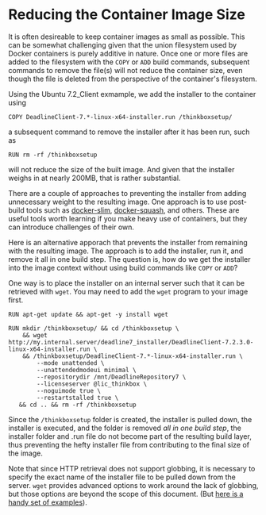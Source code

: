 # Reducing the Container Image Size #

It is often desireable to keep container images as small as possible.  This can be somewhat challenging given that the 
union filesystem used by Docker containers is purely additive in nature.  Once one or more files are added to the 
filesystem with the ```COPY``` or ```ADD``` build commands, subsequent commands to remove the file(s) will not reduce the
container size, even though the file is deleted from the perspective of the container's filesystem.

Using the Ubuntu 7.2_Client exmample, we add the installer to the container using

    COPY DeadlineClient-7.*-linux-x64-installer.run /thinkboxsetup/

a subsequent command to remove the installer after it has been run, such as

    RUN rm -rf /thinkboxsetup

will not reduce the size of the built image.  And given that the installer weighs in at nearly 200MB, that is rather 
substantial.

There are a couple of approaches to preventing the installer from adding unnecessary weight to the resulting image.
One approach is to use post-build tools such as [docker-slim](https://github.com/cloudimmunity/docker-slim), 
[docker-squash](https://github.com/jwilder/docker-squash), and others.  These are useful tools worth learning if you 
make heavy use of containers, but they can introduce challenges of their own.

Here is an alternative apporach that prevents the installer from remaining with the resulting image.  The approach is
to add the installer, run it, and remove it all in one build step.  The question is, how do we get the installer into
the image context without using build commands like ```COPY``` or ```ADD```?  

One way is to place the installer on an internal server such that it can be retrieved with ```wget```.  You may need
to add the ```wget``` program to your image first.

    RUN apt-get update && apt-get -y install wget

    RUN mkdir /thinkboxsetup/ && cd /thinkboxsetup \
        && wget http://my.internal.server/deadline7_installer/DeadlineClient-7.2.3.0-linux-x64-installer.run \
        && /thinkboxsetup/DeadlineClient-7.*-linux-x64-installer.run \
            --mode unattended \
            --unattendedmodeui minimal \ 
            --repositorydir /mnt/DeadlineRepository7 \ 
            --licenseserver @lic_thinkbox \ 
            --noguimode true \ 
            --restartstalled true \
       && cd .. && rm -rf /thinkboxsetup

Since the ```/thinkboxsetup``` folder is created, the installer is pulled down, the installer is executed, and the 
folder is removed *all in one build step*, the installer folder and .run file do not become part of the resulting build 
layer, thus preventing the hefty installer file from contributing to the final size of the image.

Note that since HTTP retrieval does not support globbing, it is necessary to specify the exact name of the installer 
file to be pulled down from the server.  ```wget``` provides advanced options to work around the lack of globbing, but 
those options are beyond the scope of this document.  (But 
[here is a handy set of examples](http://www.editcorp.com/personal/lars_appel/wget/v1/wget_7.html#SEC33)).



  



